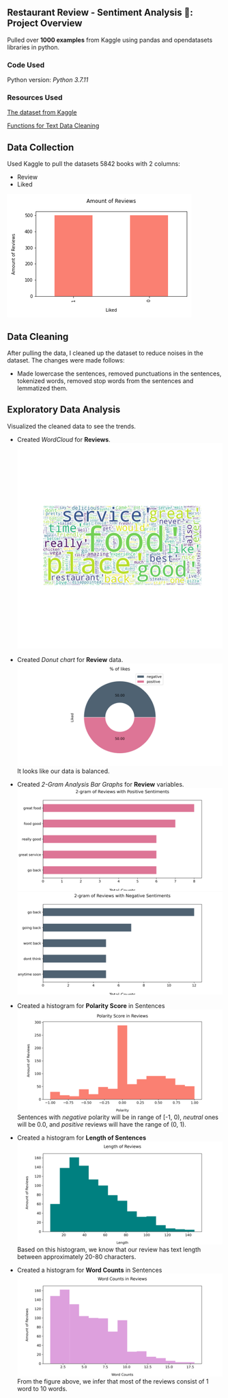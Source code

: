 ## Restaurant Review - Sentiment Analysis 🌮: Project Overview

Pulled over **1000 examples** from Kaggle using pandas and opendatasets libraries in python.


### Code Used

Python version: *Python 3.7.11* 

### Resources Used

[The dataset from Kaggle](https://www.kaggle.com/d4rklucif3r/restaurant-reviews)

[Functions for Text Data Cleaning](https://towardsdatascience.com/natural-language-processing-nlp-for-machine-learning-d44498845d5b)

## Data Collection
Used Kaggle to pull the datasets 5842 books with 2 columns:
* Review             
* Liked            

![alt text](https://github.com/cerenkasap/restaurant_review_analysis/blob/master/images/l_of_reviews.png "Length of Reviews on Raw Data")


## Data Cleaning

After pulling the data, I cleaned up the dataset to reduce noises in the dataset. The changes were made follows:

* Made lowercase the sentences, removed punctuations in the sentences, tokenized words, removed stop words from the sentences and lemmatized them.



## Exploratory Data Analysis

Visualized the cleaned data to see the trends.

* Created *WordCloud* for **Reviews**.
![alt text](https://github.com/cerenkasap/restaurant_review_analysis/blob/master/images/wordcloud.png "Word Cloud")

* Created *Donut chart* for **Review** data.
![alt text](https://github.com/cerenkasap/restaurant_review_analysis/blob/master/images/donut_chart.png "% of sentiments")
It looks like our data is balanced.

* Created *2-Gram Analysis Bar Graphs* for **Review** variables.
![alt text](https://github.com/cerenkasap/restaurant_review_analysis/blob/master/images/p_2gram.png "2-gram of Reviews with Positive Reviews")
![alt text](https://github.com/cerenkasap/restaurant_review_analysis/blob/master/images/n_2gram.png "2-gram of Reviews with Negative Reviews")


* Created a histogram for **Polarity Score** in Sentences
![alt text](https://github.com/cerenkasap/restaurant_review_analysis/blob/master/images/polarity_score.png "Polarity Score in Sentences")
Sentences with *negative* polarity will be in range of [-1, 0), *neutral* ones will be 0.0, and *positive* reviews will have the range of (0, 1).

* Created a histogram for **Length of Sentences** 
![alt text](https://github.com/cerenkasap/restaurant_review_analysis/blob/master/images/length_of_reviews.png "Length of Reviews")
Based on this histogram, we know that our review has text length between approximately 20-80 characters.

* Created a histogram for **Word Counts** in Sentences
![alt text](https://github.com/cerenkasap/restaurant_review_analysis/blob/master/images/word_counts.png "Word Counts in Reviews")
From the figure above, we infer that most of the reviews consist of 1 word to 10 words. 

